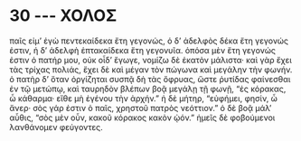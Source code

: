 
# 30 --- ΧΟΛΟΣ

παῖς εἰμ’ ἐγὼ πεντεκαίδεκα ἔτη γεγονώς, ὁ δ’
ἀδελφὸς δέκα ἔτη γεγονώς ἐστιν, ἡ δ’ ἀδελφὴ ἑπτακαίδεκα
ἔτη γεγονυῖα. ὁπόσα μὲν ἔτη γεγονώς ἐστιν
ὁ πατήρ μου, οὐκ οἶδ’ ἔγωγε, νομίζω δὲ ἑκατὸν 
μάλιστα· καὶ γὰρ ἔχει τὰς τρίχας πολιάς, ἔχει δὲ
καὶ μέγαν τὸν πώγωνα καὶ μεγάλην τὴν φωνήν. ὁ
πατὴρ δ’ ὅταν ὀργίζηται συσπᾷ δὴ τὰς ὄφρυας, ὥστε
ῥυτίδας φαίνεσθαι ἐν τῷ μετώπῳ, καὶ ταυρηδὸν
βλέπων βοᾷ μεγάλῃ τῇ φωνῇ, “ἐς κόρακας, ὦ κάθαρμα·
εἴθε μὴ ἐγένου τὴν ἀρχήν.” ἡ δὲ μήτηρ, “εὐφήμει,
φησίν, ὦ ἄνερ· σὸς γάρ ἐστιν ὁ παῖς, χρηστοῦ πατρὸς
νεόττιον.” ὁ δὲ βοᾷ μάλ’ αὖθις, “σὸς μὲν οὖν, κακοῦ
κόρακος κακὸν ᾠόν.” ἡμεῖς δὲ φοβούμενοι λανθάνομεν
φεύγοντες.
